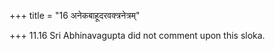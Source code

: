 +++
title = "16 अनेकबाहूदरवक्त्रनेत्रम्"

+++
11.16 Sri Abhinavagupta did not comment upon this sloka.
